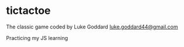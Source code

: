 # tictactoe
The classic game coded by Luke Goddard
luke.goddard44@gmail.com

Practicing my JS learning
